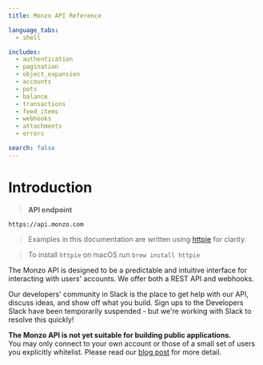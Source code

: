 ```yaml
---
title: Monzo API Reference

language_tabs:
  - shell

includes:
  - authentication
  - pagination
  - object_expansion
  - accounts
  - pots
  - balance
  - transactions
  - feed_items
  - webhooks
  - attachments
  - errors

search: false
---
```


# Introduction

> **API endpoint**

```
https://api.monzo.com
```

> Examples in this documentation are written using [httpie](https://github.com/jkbrzt/httpie) for clarity.

> To install `httpie` on macOS run `brew install httpie`

The Monzo API is designed to be a predictable and intuitive interface for interacting with users' accounts. We offer both a REST API and webhooks.

Our developers' community in Slack is the place to get help with our API, discuss ideas, and show off what you build. Sign ups to the Developers Slack have been temporarily suspended - but we're working with Slack to resolve this quickly!

<aside class="announce">
    <strong>The Monzo API is not yet suitable for building public applications.</strong><br>
    You may only connect to your own account or those of a small set of users you explicitly whitelist. Please read our <a href="https://monzo.com/blog/2017/05/11/api-update/">blog post</a> for more detail.
</aside>
